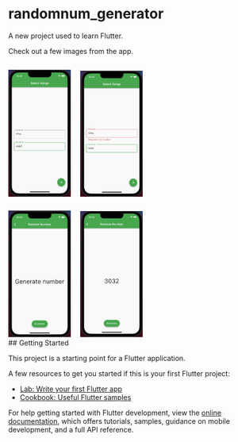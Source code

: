 # randomnum_generator

A new project used to learn Flutter.

Check out a few images from the app.

<img src="assets/HomeScreen.png" alt="Home Screen" width=25% title="Home Screen" style="margin-top:15px;margin-right:15px">
<img src="assets/Validation.png" alt="Home Screen" width=25% title="Validation"> <br/>
<img src="assets/GeneratePage.png" alt="Home Screen" width=25% title="Generate Page" style="margin-top:25px; margin-right:15px">
<img src="assets/RandomNumPage.png" alt="Home Screen" width=25% title="Randomize Page">


<br/>
## Getting Started

This project is a starting point for a Flutter application.

A few resources to get you started if this is your first Flutter project:

- [Lab: Write your first Flutter app](https://docs.flutter.dev/get-started/codelab)
- [Cookbook: Useful Flutter samples](https://docs.flutter.dev/cookbook)

For help getting started with Flutter development, view the
[online documentation](https://docs.flutter.dev/), which offers tutorials,
samples, guidance on mobile development, and a full API reference.
